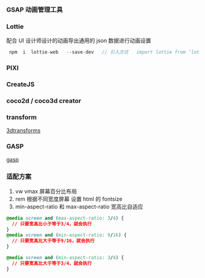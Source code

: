 ### GSAP 动画管理工具

### Lottie

配合 UI 设计师设计的动画导出通用的 json 数据进行动画设置

```js
 npm  i  lottie-web   --save-dev   // 引入方式   import lottie from ‘lottie-web’
```

### PIXI

### CreateJS

### coco2d / coco3d creator

### transform

[3dtransforms](https://3dtransforms.desandro.com/3d-transform-functionss)

### GASP

[gasp](https://gsap.com/docs/v3/)

### 适配方案

1. vw vmax 屏幕百分比布局
2. rem 根据不同宽度屏幕 设置 html 的 fontsize
3. min-aspect-ratio 和 max-aspect-ratio 宽高比自适应

```css
@media screen and (max-aspect-ratio: 3/4) {
  // 只要宽高比小于等于3/4，就会执行
}
@media screen and (min-aspect-ratio: 9/16) {
  // 只要宽高比大于等于9/16，就会执行
}

@media screen and (min-aspect-ratio: 3/4) {
  // 只要宽高比大于等于3/4，就会执行
}
```
